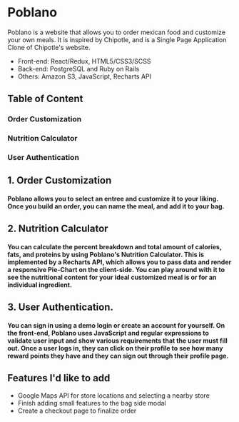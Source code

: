 # Poblano

Poblano is a website that allows you to order mexican food and customize your own meals. It is inspired by Chipotle, and is a Single Page Application Clone of Chipotle's website.

* Front-end: React/Redux, HTML5/CSS3/SCSS
* Back-end: PostgreSQL and Ruby on Rails
* Others: Amazon S3, JavaScript, Recharts API

## Table of Content

### Order Customization
### Nutrition Calculator
### User Authentication

## 1. Order Customization
#### Poblano allows you to select an entree and customize it to your liking. Once you build an order, you can name the meal, and add it to your bag.

## 2. Nutrition Calculator
#### You can calculate the percent breakdown and total amount of calories, fats, and proteins by using Poblano's Nutrition Calculator. This is implemented by a Recharts API, which allows you to pass data and render a responsive Pie-Chart on the client-side. You can play around with it to see the nutritional content for your ideal customized meal is or for an individual ingredient.

## 3. User Authentication.
#### You can sign in using a demo login or create an account for yourself. On the front-end, Poblano uses JavaScript and regular expressions to validate user input and show various requirements that the user must fill out. Once a user logs in, they can click on their profile to see how many reward points they have and they can sign out through their profile page.

## Features I'd like to add
* Google Maps API for store locations and selecting a nearby store
* Finish adding small features to the bag side modal
* Create a checkout page to finalize order
